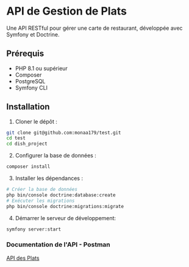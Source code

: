 # API de Gestion de Plats

Une API RESTful pour gérer une carte de restaurant, développée avec Symfony et Doctrine.

## Prérequis

- PHP 8.1 ou supérieur
- Composer
- PostgreSQL
- Symfony CLI

## Installation

1. Cloner le dépôt :
```bash
git clone git@github.com:monaa179/test.git
cd test
cd dish_project
```

2. Configurer la base de données :
```bash
composer install
   ```

3. Installer les dépendances :
```bash
# Créer la base de données
php bin/console doctrine:database:create
# Exécuter les migrations
php bin/console doctrine:migrations:migrate

   ```
4. Démarrer le serveur de développement:
```bash
symfony server:start

   ```
### Documentation de l'API - Postman
[API des Plats](https://mona-eb3f601e-2946837.postman.co/workspace/mona's-Workspace~ccd39125-a75f-443b-8793-3bd4cce7a5f2/request/48083061-7ca9aba9-2f02-45e5-9019-99cd0f464e8f?action=share&source=copy-link&creator=48083061... "Documentation complète")

<!-- db app
user mona
psql -U mona -d app -h 127.0.0.1 -p 5432

migration dish /Version20250904101509.php

documentation API avec Postman : https://mona-eb3f601e-2946837.postman.co/workspace/mona's-Workspace~ccd39125-a75f-443b-8793-3bd4cce7a5f2/request/48083061-7ca9aba9-2f02-45e5-9019-99cd0f464e8f?action=share&source=copy-link&creator=48083061 -->
